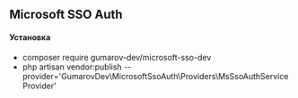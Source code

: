 ## Microsoft SSO Auth

#### Установка
- composer require gumarov-dev/microsoft-sso-dev
- php artisan vendor:publish --provider='GumarovDev\MicrosoftSsoAuth\Providers\MsSsoAuthServiceProvider'
